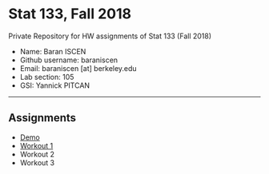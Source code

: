 # Stat 133, Fall 2018

Private Repository for HW assignments of Stat 133 (Fall 2018)

- Name: Baran ISCEN
- Github username: baraniscen
- Email: baraniscen [at] berkeley.edu
- Lab section: 105
- GSI: Yannick PITCAN

-----

## Assignments

- [Demo](demo)
- [Workout 1](workout1)
- Workout 2
- Workout 3


